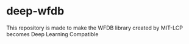 # deep-wfdb

This repository is made to make the WFDB library created by MIT-LCP becomes Deep Learning Compatible